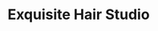 ---
title: "Exquisite Hair Studio"
url: /rocky-mountain-house/exquisite-hair-studio/
shop: hairdresser
---